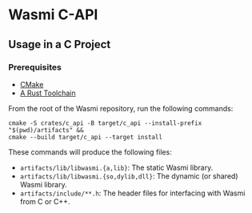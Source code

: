 # Wasmi C-API

## Usage in a C Project

### Prerequisites

- [CMake](https://cmake.org/)
- [A Rust Toolchain](https://www.rust-lang.org/tools/install)

From the root of the Wasmi repository, run the following commands:

```shell
cmake -S crates/c_api -B target/c_api --install-prefix "$(pwd)/artifacts" &&
cmake --build target/c_api --target install
```

These commands will produce the following files:

- `artifacts/lib/libwasmi.{a,lib}`:
    The static Wasmi library.
- `artifacts/lib/libwasmi.{so,dylib,dll}`:
    The dynamic (or shared) Wasmi library.
- `artifacts/include/**.h`:
    The header files for interfacing with Wasmi from C or C++.
